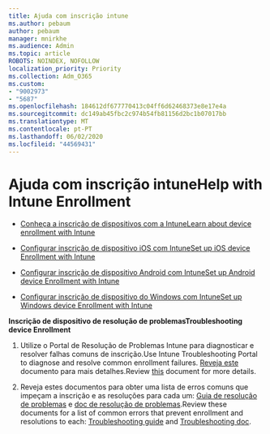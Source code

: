 ```yaml
---
title: Ajuda com inscrição intune
ms.author: pebaum
author: pebaum
manager: mnirkhe
ms.audience: Admin
ms.topic: article
ROBOTS: NOINDEX, NOFOLLOW
localization_priority: Priority
ms.collection: Adm_O365
ms.custom:
- "9002973"
- "5687"
ms.openlocfilehash: 184612df677770413c04ff6d62468373e8e17e4a
ms.sourcegitcommit: dc149ab45fbc2c974b54fb81156d2bc1b07017bb
ms.translationtype: MT
ms.contentlocale: pt-PT
ms.lasthandoff: 06/02/2020
ms.locfileid: "44569431"
---
```

# <a name="help-with-intune-enrollment"></a><span data-ttu-id="a5616-102">Ajuda com inscrição intune</span><span class="sxs-lookup"><span data-stu-id="a5616-102">Help with Intune Enrollment</span></span>


- [<span data-ttu-id="a5616-103">Conheça a inscrição de dispositivos com a Intune</span><span class="sxs-lookup"><span data-stu-id="a5616-103">Learn about device enrollment with Intune</span></span>](https://docs.microsoft.com/intune/device-enrollment)

- [<span data-ttu-id="a5616-104">Configurar inscrição de dispositivo iOS com Intune</span><span class="sxs-lookup"><span data-stu-id="a5616-104">Set up iOS device Enrollment with Intune</span></span>](https://docs.microsoft.com/intune/ios-enroll)

- [<span data-ttu-id="a5616-105">Configurar inscrição de dispositivo Android com Intune</span><span class="sxs-lookup"><span data-stu-id="a5616-105">Set up Android device Enrollment with Intune</span></span>](https://docs.microsoft.com/intune/android-enroll)

- [<span data-ttu-id="a5616-106">Configurar inscrição de dispositivo do Windows com Intune</span><span class="sxs-lookup"><span data-stu-id="a5616-106">Set up Windows device Enrollment with Intune</span></span>](https://docs.microsoft.com/intune/windows-enroll)

<span data-ttu-id="a5616-107">**Inscrição de dispositivo de resolução de problemas**</span><span class="sxs-lookup"><span data-stu-id="a5616-107">**Troubleshooting device Enrollment**</span></span>

1. <span data-ttu-id="a5616-108">Utilize o Portal de Resolução de Problemas Intune para diagnosticar e resolver falhas comuns de inscrição.</span><span class="sxs-lookup"><span data-stu-id="a5616-108">Use Intune Troubleshooting Portal to diagnose and resolve common enrollment failures.</span></span> <span data-ttu-id="a5616-109">[Reveja este](https://docs.microsoft.com/intune/help-desk-operators) documento para mais detalhes.</span><span class="sxs-lookup"><span data-stu-id="a5616-109">Review [this](https://docs.microsoft.com/intune/help-desk-operators) document for more details.</span></span>

2. <span data-ttu-id="a5616-110">Reveja estes documentos para obter uma lista de erros comuns que impeçam a inscrição e as resoluções para cada um: [Guia de resolução de problemas](https://support.microsoft.com/help/4469913/troubleshooting-windows-device-enrollment-problems-in-microsoft-intune) e [doc de resolução de problemas](https://docs.microsoft.com/intune/troubleshoot-device-enrollment-in-intune).</span><span class="sxs-lookup"><span data-stu-id="a5616-110">Review these documents for a list of common errors that prevent enrollment and resolutions to each: [Troubleshooting guide](https://support.microsoft.com/help/4469913/troubleshooting-windows-device-enrollment-problems-in-microsoft-intune) and [Troubleshooting doc](https://docs.microsoft.com/intune/troubleshoot-device-enrollment-in-intune).</span></span>
